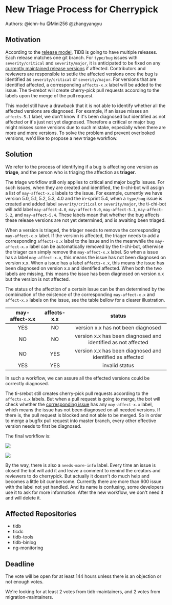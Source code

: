 # New Triage Process for Cherrypick

Authors: @ichn-hu @Mini256 @zhangyangyu

## Motivation

According to the [release model](https://pingcap.github.io/tidb-dev-guide/project-management/release-train-model.html), TiDB is going to have multiple releases. Each release matches one git branch. For `type/bug` issues with `severity/critical` and `severity/major`, it is anticipated to be fixed on any [currently maintained release versions](https://pingcap.github.io/tidb-dev-guide/project-management/release-train-model.html#what-is-tidb-version-mechanism-under-release-train-model) if affected. Contributors and reviewers are responsible to settle the affected versions once the bug is identified as `severity/critical` or `severity/major`. For versions that are identified affected, a corresponding `affects-x.x` label will be added to the issue. The ti-srebot will create cherry-pick pull requests according to the labels upon the merge of the pull request.

This model still have a drawback that it is not able to identify whether all the affected versions are diagnosed. For example, if an issue misses an `affects-5.1` label, we don't know if it's been diagnosed but identified as not affected or it's just not yet diagnosed. Therefore a critical or major bug might misses some versions due to such mistake, especially when there are more and more versions. To solve the problem and prevent overlooked versions, we'd like to propose a new triage workflow.

## Solution

We refer to the process of identifying if a bug is affecting one version as **triage**, and the person who is triaging the affection as **triager**.

The triage workflow still only applies to critical and major bugfix issues. For such issues, when they are created and identified, the ti-chi-bot will assign a list of `may-affect-x.x` labels to the issue. For example, currently we have version 5.0, 5.1, 5.2, 5.3, 4.0 and the in-sprint 5.4, when a `type/bug` issue is created and added label `severity/critical` or `severity/major`, the ti-chi-bot will add label `may-affect-4.0`, `may-affect-5.0`, `may-affect-5.1`, `may-affect-5.2`, and `may-affect-5.4`. These labels mean that whether the bug affects these release versions are not yet determined, and is awaiting been triaged.

When a version is triaged, the triager needs to remove the corresponding `may-affect-x.x` label. If the version is affected, the triager needs to add a corresponding `affects-x.x` label to the issue and in the meanwhile the `may-affect-x.x` label can be automatically removed by the ti-chi-bot, otherwise the triager can simply remove the `may-affect-x.x` label. So when a issue has a label `may-affect-x.x`, this means the issue has not been diagnosed on version x.x. When a issue has a label `affects-x.x`, this means the issue has been diagnosed on version x.x and identified affected. When both the two labels are missing, this means the issue has been diagnosed on version x.x but the version is not affected.

The status of the affection of a certain issue can be then determined by the combination of the existence of the corresponding `may-affect-x.x` and `affect-x.x` labels on the issue, see the table bellow for a clearer illustration.

| may-affect-x.x | affects-x.x |                         status                                |
|:--------------:|:-----------:|:-------------------------------------------------------------:|
|     YES        |    NO       | version x.x has not been diagnosed                            |
|     NO         |    NO       | version x.x has been diagnosed and identified as not affected |
|     NO         |    YES      | version x.x has been diagnosed and identified as affected     |
|     YES        |    YES      | invalid status                                                |

In such a workflow, we can assure all the effected versions could be correctly diagnosed. 

The ti-srebot still creates cherry-pick pull requests according to the `affects-x.x` labels. But when a pull request is going to merge, the bot will check whether the [corresponding issue](https://pingcap.github.io/tidb-dev-guide/contribute-to-tidb/contribute-code.html#referring-to-an-issue) has any `may-affect-x.x` label, which means the issue has not been diagnosed on all needed versions. If there is, the pull request is blocked and not able to be merged. So in order to merge a bugfix pull request into master branch, every other effective version needs to first be diagnosed.

The final workflow is:

[![](https://mermaid.ink/img/eyJjb2RlIjoiZ3JhcGggVERcbiAgICBBW25ldyBidWcgaXNzdWVdIC0tPiBCKGF1dG8gYWRkIHR5cGUvYnVnIGxhYmVsKVxuICAgIEIgLS0-IEModHJpYWdlciBhZGQgc2V2ZXJpdHkveHggbGFiZWwpXG4gICAgQyAtLT4gRHtpZiBpdCdzIHNldmVyaXR5L2NyaXRpY2FsIG9yIHNldmVyaXR5L21ham9yfVxuICAgIEQgLS0-IHxZZXN8IEUoYm90IGFkZHMgbWF5LWFmZmVjdC14LnggbGFiZWxzKVxuICAgIEQgLS0-IHxOb3wgSFxuICAgIEUgLS0-IEYodHJpYWdlcnMgZGlhZ25vc2UgZWFjaCB2ZXJzaW9uIGFuZCBjaGFuZ2UgbWF5LWFmZmVjdC14LnggbGFiZWwgdG8gYWZmZWN0cy14LnggbGFiZWwpXG4gICAgRiAtLT4gRyhib3QgY3JlYXRlcyBjaGVycnktcGljayBwdWxsIHJlcXVlc3RzIGFjY29yZGluZyB0byBhZmZlY3RzLXgueCBsYWJlbHMpXG4gICAgRyAtLT4gSFtlbmRdIiwibWVybWFpZCI6eyJ0aGVtZSI6ImRlZmF1bHQifSwidXBkYXRlRWRpdG9yIjpmYWxzZSwiYXV0b1N5bmMiOmZhbHNlLCJ1cGRhdGVEaWFncmFtIjpmYWxzZX0)](https://mermaid-js.github.io/mermaid-live-editor/edit#eyJjb2RlIjoiZ3JhcGggVERcbiAgICBBW25ldyBidWcgaXNzdWVdIC0tPiBCKGF1dG8gYWRkIHR5cGUvYnVnIGxhYmVsKVxuICAgIEIgLS0-IEModHJpYWdlciBhZGQgc2V2ZXJpdHkveHggbGFiZWwpXG4gICAgQyAtLT4gRHtpZiBpdCdzIHNldmVyaXR5L2NyaXRpY2FsIG9yIHNldmVyaXR5L21ham9yfVxuICAgIEQgLS0-IHxZZXN8IEUoYm90IGFkZHMgbWF5LWFmZmVjdC14LnggbGFiZWxzKVxuICAgIEQgLS0-IHxOb3wgSFxuICAgIEUgLS0-IEYodHJpYWdlcnMgZGlhZ25vc2UgZWFjaCB2ZXJzaW9uIGFuZCBjaGFuZ2UgbWF5LWFmZmVjdC14LnggbGFiZWwgdG8gYWZmZWN0cy14LnggbGFiZWwpXG4gICAgRiAtLT4gRyhib3QgY3JlYXRlcyBjaGVycnktcGljayBwdWxsIHJlcXVlc3RzIGFjY29yZGluZyB0byBhZmZlY3RzLXgueCBsYWJlbHMpXG4gICAgRyAtLT4gSFtlbmRdIiwibWVybWFpZCI6IntcbiAgXCJ0aGVtZVwiOiBcImRlZmF1bHRcIlxufSIsInVwZGF0ZUVkaXRvciI6ZmFsc2UsImF1dG9TeW5jIjpmYWxzZSwidXBkYXRlRGlhZ3JhbSI6ZmFsc2V9)

[![](https://mermaid.ink/img/eyJjb2RlIjoiZ3JhcGggVERcbiAgICBBW21lcmdlIHB1bGwgcmVxdWVzdF0gLS0-IEJ7aGFzIGNvcnJlc3BvbmRpbmcgaXNzdWV9XG4gICAgQiAtLT4gfFllc3wgQ3tpc3N1ZSBpcyBvZiB0eXBlL2J1ZyBhbmQgc2V2ZXJpdHkvY3JpdGljYWwgb3Igc2V2ZXJpdHkvbWFqb3J9XG4gICAgQiAtLT4gfE5vfCBEW2ZvcmJpZCB0byBtZXJnZV1cbiAgICBDIC0tPiB8WWVzfCBFe2hhcyBhbnkgbWF5LWFmZmVjdC14LnggbGFiZWx9XG4gICAgQyAtLT4gfE5vfCBGXG4gICAgRSAtLT4gfFllc3wgRFxuICAgIEUgLS0-IHxOb3wgRlttZXJnZV0iLCJtZXJtYWlkIjp7InRoZW1lIjoiZGVmYXVsdCJ9LCJ1cGRhdGVFZGl0b3IiOmZhbHNlLCJhdXRvU3luYyI6ZmFsc2UsInVwZGF0ZURpYWdyYW0iOmZhbHNlfQ)](https://mermaid-js.github.io/mermaid-live-editor/edit#eyJjb2RlIjoiZ3JhcGggVERcbiAgICBBW21lcmdlIHB1bGwgcmVxdWVzdF0gLS0-IEJ7aGFzIGNvcnJlc3BvbmRpbmcgaXNzdWV9XG4gICAgQiAtLT4gfFllc3wgQ3tpc3N1ZSBpcyBvZiB0eXBlL2J1ZyBhbmQgc2V2ZXJpdHkvY3JpdGljYWwgb3Igc2V2ZXJpdHkvbWFqb3J9XG4gICAgQiAtLT4gfE5vfCBEW2ZvcmJpZCB0byBtZXJnZV1cbiAgICBDIC0tPiB8WWVzfCBFe2hhcyBhbnkgbWF5LWFmZmVjdC14LnggbGFiZWx9XG4gICAgQyAtLT4gfE5vfCBGXG4gICAgRSAtLT4gfFllc3wgRFxuICAgIEUgLS0-IHxOb3wgRlttZXJnZV0iLCJtZXJtYWlkIjoie1xuICBcInRoZW1lXCI6IFwiZGVmYXVsdFwiXG59IiwidXBkYXRlRWRpdG9yIjpmYWxzZSwiYXV0b1N5bmMiOmZhbHNlLCJ1cGRhdGVEaWFncmFtIjpmYWxzZX0)

By the way, there is also a `needs-more-info` label. Every time an issue is closed the bot will add it and leave a comment to remind the creators and reviewers to do cherrypick. But actually it doesn't do much help and becomes a little bit cumbersome. Currently there are more than 600 issue with the label not yet handled. And its name is confusing, some developers use it to ask for more information. After the new workflow, we don't need it and will delete it.

## Affected Repositories

* tidb
* ticdc
* tidb-tools
* tidb-binlog
* ng-monitoring

## Deadline

The vote will be open for at least 144 hours unless there is an objection or not enough votes.

We're looking for at least 2 votes from tidb-maintainers, and 2 votes from migration-maintainers.
